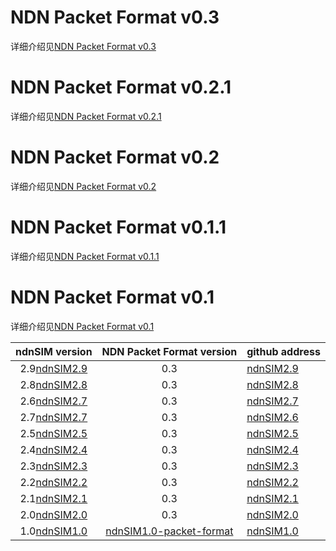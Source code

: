 # NDN Packet Format v0.3
详细介绍见[NDN Packet Format v0.3](https://docs.named-data.net/NDN-packet-spec/current/)
# NDN Packet Format v0.2.1
详细介绍见[NDN Packet Format v0.2.1](https://docs.named-data.net/NDN-packet-spec/0.2.1/)
# NDN Packet Format v0.2
详细介绍见[NDN Packet Format v0.2](https://docs.named-data.net/NDN-packet-spec/0.2/)
# NDN Packet Format v0.1.1
详细介绍见[NDN Packet Format v0.1.1](https://docs.named-data.net/NDN-packet-spec/0.1.1/)
# NDN Packet Format v0.1
详细介绍见[NDN Packet Format v0.1](https://docs.named-data.net/NDN-packet-spec/0.1/)

|ndnSIM version|NDN Packet Format version|github address|
|:--------------:|:-------------------------:|:-------------|
|2.9[ndnSIM2.9](https://ndnsim.net/current/intro.html)       |0.3                         |[ndnSIM2.9](https://github.com/named-data-ndnSIM/ndnSIM/releases/tag/ndnSIM-2.9-NFD-22.02)                |
|2.8[ndnSIM2.8](https://ndnsim.net/2.8/intro.html)           |0.3                         |[ndnSIM2.8](https://github.com/named-data-ndnSIM/ndnSIM/releases/tag/ndnSIM-2.8)                |
|2.6[ndnSIM2.7](https://ndnsim.net/2.7/intro.html)           |0.3                         |[ndnSIM2.7](https://github.com/named-data-ndnSIM/ndnSIM/releases/tag/ndnSIM-2.7)                |
|2.7[ndnSIM2.7](https://ndnsim.net/2.6/intro.html)           |0.3                         |[ndnSIM2.6](https://github.com/named-data-ndnSIM/ndnSIM/releases/tag/ndnSIM-2.6)                |
|2.5[ndnSIM2.5](https://ndnsim.net/2.5/intro.html)           |0.3                         |[ndnSIM2.5](https://github.com/named-data-ndnSIM/ndnSIM/releases/tag/ndnSIM-2.5)                |
|2.4[ndnSIM2.4](https://ndnsim.net/2.4/intro.html)           |0.3                         |[ndnSIM2.4](https://github.com/named-data-ndnSIM/ndnSIM/releases/tag/ndnSIM-2.4)                |
|2.3[ndnSIM2.3](https://ndnsim.net/2.3/intro.html)           |0.3                         |[ndnSIM2.3](https://github.com/named-data-ndnSIM/ndnSIM/releases/tag/ndnSIM-2.3)                |
|2.2[ndnSIM2.2](https://ndnsim.net/2.2/intro.html)           |0.3                         |[ndnSIM2.2](https://github.com/named-data-ndnSIM/ndnSIM/releases/tag/ndnSIM-2.2)                |
|2.1[ndnSIM2.1](https://ndnsim.net/2.1/intro.html)           |0.3                         |[ndnSIM2.1](https://github.com/named-data-ndnSIM/ndnSIM/releases/tag/ndnSIM-2.1)                |
|2.0[ndnSIM2.0](https://ndnsim.net/2.0/intro.html)           |0.3                         |[ndnSIM2.0](https://github.com/named-data-ndnSIM/ndnSIM/releases/tag/ndnSIM-2.0)                |
|1.0[ndnSIM1.0](https://ndnsim.net/1.0/intro.html)           |[ndnSIM1.0-packet-format](https://ndnsim.net/1.0/ndnsim-packet-formats.html#ndnsim-packet-format)                         |[ndnSIM1.0](https://github.com/named-data-ndnSIM/ndnSIM/releases/tag/ndnSIM-1.0)                |
